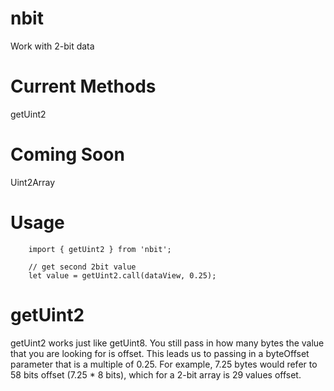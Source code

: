 # nbit

Work with 2-bit data

# Current Methods
getUint2

# Coming Soon
Uint2Array

# Usage
```
    import { getUint2 } from 'nbit';

    // get second 2bit value
    let value = getUint2.call(dataView, 0.25);
```

# getUint2
getUint2 works just like getUint8.  You still pass in how many bytes the value that you are looking for is offset.  This leads us to passing in a byteOffset parameter that is a multiple of 0.25.  For example, 7.25 bytes would refer to 58 bits offset (7.25 * 8 bits), which for a 2-bit array is 29 values offset.
